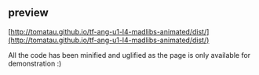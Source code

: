 ## preview

[http://tomatau.github.io/tf-ang-u1-l4-madlibs-animated/dist/](http://tomatau.github.io/tf-ang-u1-l4-madlibs-animated/dist/)

All the code has been minified and uglified as the page is only available for demonstration :)